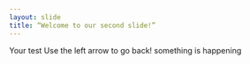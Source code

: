 ```yaml
---
layout: slide
title: “Welcome to our second slide!”
---
```

Your test
Use the left arrow to go back!
something is happening
